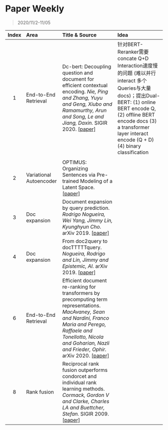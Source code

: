 # Paper Weekly

> 2020/11/2-11/05

|Index|Area|Title & Source|Idea|
|:---:|:--|:-------------|:---|
|1|End-to-End Retrieval|Dc-bert: Decoupling question and document for efficient contextual encoding. *Nie, Ping and Zhang, Yuyu and Geng, Xiubo and Ramamurthy, Arun and Song, Le and Jiang, Daxin.* SIGIR 2020. [[paper]](https://arxiv.org/pdf/2002.12591.pdf)|针对BERT-Reranker需要concate Q+D Interaction速度慢的问题 (难以并行interact 多个Queries与大量docs)；提出Dual-BERT: (1) online BERT encode Q, (2) offline BERT encode docs (3) a transformer layer interact encode (Q + D) (4) binary classification
||
|2|Variational Autoencoder|OPTIMUS: Organizing Sentences via Pre-trained Modeling of a Latent Space. [[paper]](https://arxiv.org/pdf/2004.04092.pdf)|
|3|Doc expansion|Document expansion by query prediction. *Rodrigo Nogueira, Wei Yang, Jimmy Lin, Kyunghyun Cho.* arXiv 2019. [[paper]](https://arxiv.org/pdf/1904.08375.pdf)
|4|Doc expansion|From doc2query to docTTTTTquery. *Nogueira, Rodrigo and Lin, Jimmy and Epistemic, AI.* arXiv 2019. [[paper]](https://cs.uwaterloo.ca/~jimmylin/publications/Nogueira_Lin_2019_docTTTTTquery.pdf)|
|6|End-to-End Retrieval|Efficient document re-ranking for transformers by precomputing term representations. *MacAvaney, Sean and Nardini, Franco Maria and Perego, Raffaele and Tonellotto, Nicola and Goharian, Nazli and Frieder, Ophir.* arXiv 2020. [[paper]](https://arxiv.org/pdf/2004.14255.pdf)|
|8|Rank fusion|Reciprocal rank fusion outperforms condorcet and individual rank learning methods. *Cormack, Gordon V and Clarke, Charles LA and Buettcher, Stefan.* SIGIR 2009. [[paper]](https://plg.uwaterloo.ca/~gvcormac/cormacksigir09-rrf.pdf)|
